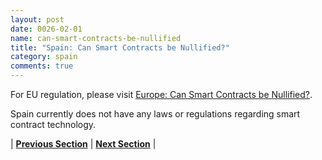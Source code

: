 ```yaml
---
layout: post
date: 0026-02-01
name: can-smart-contracts-be-nullified
title: "Spain: Can Smart Contracts be Nullified?"
category: spain
comments: true
---
```


For EU regulation, please visit [Europe: Can Smart Contracts be Nullified?](https://neo-project.github.io/global-blockchain-compliance-hub//europe/europe-nullify-smart-contracts.html).

Spain currently does not have any laws or regulations regarding smart contract technology. 




| **[Previous Section](https://neo-project.github.io/global-blockchain-compliance-hub//spain/spain-dispute-resolution.html)** | **[Next Section]( https://neo-project.github.io/global-blockchain-compliance-hub//spain/spain-suggested-readings.html)** |
